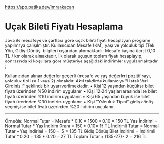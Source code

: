 
https://app.patika.dev/imrankacan

# Uçak Bileti Fiyatı Hesaplama

Java ile mesafeye ve şartlara göre uçak bileti fiyatı hesaplayan programı yapılmaya çalışılmıştır. Kullanıcıdan Mesafe (KM), yaşı ve yolculuk tipi (Tek Yön, Gidiş-Dönüş) bilgileri dışarıdan alınmaktadır. Mesafe başına ücret 0,10 TL / km olarak almaktadır. İlk olarak uçuşun toplam fiyatı hesaplayıp, sonrasında ki koşullara göre müşteriye aşağıdaki indirimler uygulanmaktadır ;

Kullanıcıdan alınan değerler geçerli (mesafe ve yaş değerleri pozitif sayı, yolculuk tipi ise 1 veya 2) olmalıdır. Aksi takdirde kullanıcıya "Hatalı Veri Girdiniz !" şeklinde bir uyarı verilmektedir.
• Kişi 12 yaşından küçükse bilet fiyatı üzerinden %50 indirim uygulanır.
• Kişi 12-24 yaşları arasında ise bilet fiyatı üzerinden %10 indirim uygulanır.
• Kişi 65 yaşından büyük ise bilet fiyatı üzerinden %30 indirim uygulanır.
• Kişi "Yolculuk Tipini" gidiş dönüş seçmiş ise bilet fiyatı üzerinden %20 indirim uygulanır.

------------------------------------------------------------------------------------------------------------------

Örneğin;
Normal Tutar = Mesafe * 0.10 = 1500 * 0.10 = 150 TL
Yaş İndirimi = Normal Tutar * Yaş İndirim Oranı = 150 * 0.10= 15 TL
İndirimli Tutar = Normal Tutar – Yaş İndirimi = 150 – 15 = 135 TL
Gidiş Dönüş Bilet İndirimi = İndirimli Tutar * 0.20 = 135 * 0.20 = 27 TL
Toplam Tutar = (135-27)* 2 = 216 TL
